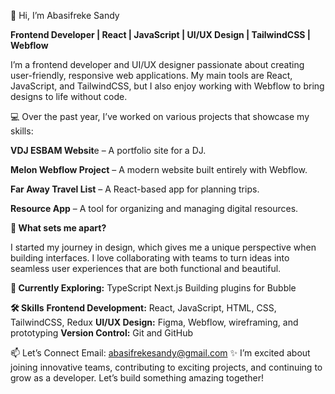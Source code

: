👋 Hi, I’m Abasifreke Sandy

**Frontend Developer | React | JavaScript | UI/UX Design | TailwindCSS | Webflow**

I’m a frontend developer and UI/UX designer passionate about creating user-friendly, responsive web applications. My main tools are React, JavaScript, and TailwindCSS, but I also enjoy working with Webflow to bring designs to life without code.


💻 Over the past year, I’ve worked on various projects that showcase my skills:

**VDJ ESBAM Websit**e – A portfolio site for a DJ.

**Melon Webflow Project** – A modern website built entirely with Webflow.

**Far Away Travel List** – A React-based app for planning trips.

**Resource App** – A tool for organizing and managing digital resources.


**🎨 What sets me apart?**

I started my journey in design, which gives me a unique perspective when building interfaces. 
I love collaborating with teams to turn ideas into seamless user experiences that are both functional and beautiful.


**🌱 Currently Exploring:**
TypeScript
Next.js
Building plugins for Bubble


**🛠 Skills**
**Frontend Development:** React, JavaScript, HTML, CSS, TailwindCSS, Redux
**UI/UX Design:** Figma, Webflow, wireframing, and prototyping
**Version Control:** Git and GitHub


📫 Let’s Connect
Email: abasifrekesandy@gmail.com
✨ I’m excited about joining innovative teams, contributing to exciting projects, and continuing to grow as a developer. Let’s build something amazing together!
